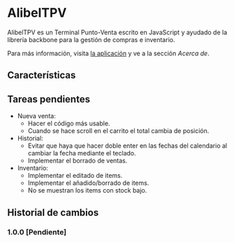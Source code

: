 # AlibelTPV

AlibelTPV es un Terminal Punto-Venta escrito en JavaScript y ayudado de la librería backbone para la gestión de compras e inventario.

Para más información, visita [la aplicación](http://pablomolina.me/Alibel-TPV) y ve a la sección *Acerca de*.

## Características

## Tareas pendientes

  - Nueva venta:
      - Hacer el código más usable.
      - Cuando se hace scroll en el carrito el total cambia de posición.
  - Historial:
    - Evitar que haya que hacer doble enter en las fechas del calendario
      al cambiar la fecha mediante el teclado.
    - Implementar el borrado de ventas.
  - Inventario:
    - Implementar el editado de items.
    - Implementar el añadido/borrado de items.
    - No se muestran los items con stock bajo.

## Historial de cambios

### 1.0.0 [Pendiente]
